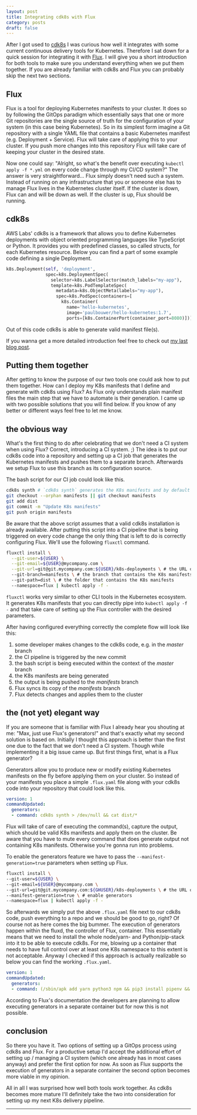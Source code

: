 ```yaml
---
layout: post
title: Integrating cdk8s with Flux
category: posts
draft: false
---
```

After I got used to [cdk8s](https://brennerm.github.io/posts/cdk8s-the-future-of-k8s-application-deployments.html) I was curious how well it integrates with some current continuous delivery tools for Kubernetes. Therefore I sat down for a quick session for integrating it with [Flux](https://docs.fluxcd.io). I will give you a short introduction for both tools to make sure you understand everything when we put them together. If you are already familiar with cdk8s and Flux you can probably skip the next two sections.

## Flux

Flux is a tool for deploying Kubernetes manifests to your cluster. It does so by following the GitOps paradigm which essentially says that one or more Git repositories are the single source of truth for the configuration of your system (in this case being Kubernetes). So in its simplest form imagine a Git repository with a single YAML file that contains a basic Kubernetes manifest (e.g. Deployment + Service). Flux will take care of applying this to your cluster. If you push more changes into this repository Flux will take care of keeping your cluster in the desired state.

Now one could say: "Alright, so what's the benefit over executing `kubectl apply -f *.yml` on every code change through my CI/CD system?" The answer is very straightforward... Flux simply doesn't need such a system. Instead of running on any infrastructure that you or someone else has to manage Flux lives in the Kubernetes cluster itself. If the cluster is down, Flux can and will be down as well. If the cluster is up, Flux should be running.

## cdk8s

AWS Labs' cdk8s is a framework that allows you to define Kubernetes deployments with object oriented programming languages like TypeScript or Python. It provides you with predefined classes, so called structs, for each Kubernetes resource. Below you can find a part of some example code defining a single Deployment.

```python
k8s.Deployment(self, 'deployment',
               spec=k8s.DeploymentSpec(
                 selector=k8s.LabelSelector(match_labels="my-app"),
                 template=k8s.PodTemplateSpec(
                   metadata=k8s.ObjectMeta(labels="my-app"),
                   spec=k8s.PodSpec(containers=[
                     k8s.Container(
                       name='hello-kubernetes',
                       image='paulbouwer/hello-kubernetes:1.7',
                       ports=[k8s.ContainerPort(container_port=8080)])]))))
```

Out of this code cdk8s is able to generate valid manifest file(s).

If you wanna get a more detailed introduction feel free to check out [my last blog post](https://brennerm.github.io/posts/cdk8s-the-future-of-k8s-application-deployments.html).

## Putting them together

After getting to know the purpose of our two tools one could ask how to put them together. How can I deploy my K8s manifests that I define and generate with cdk8s using Flux? As Flux only understands plain manifest files the main step that we have to automate is their generation. I came up with two possible solutions that you will find below. If you know of any better or different ways feel free to let me know.

## the obvious way

What's the first thing to do after celebrating that we don't need a CI system when using Flux? Correct, introducing a CI system. ;) The idea is to put our cdk8s code into a repository and setting up a CI job that generates the Kubernetes manifests and pushes them to a separate branch. Afterwards we setup Flux to use this branch as its configuration source.

The bash script for our CI job could look like this.

```bash
cdk8s synth # `cdk8s synth` generates the K8s manifests and by default puts them in a folder called dist
git checkout --orphan manifests || git checkout manifests
git add dist
git commit -m "Update K8s manifests"
git push origin manifests
```

Be aware that the above script assumes that a valid cdk8s installation is already available. After putting this script into a CI pipeline that is being triggered on every code change the only thing that is left to do is correctly configuring Flux. We'll use the following `fluxctl` command.

```bash
fluxctl install \
  --git-user=${USER} \
  --git-email=${USER}@mycompany.com \
  --git-url=git@git.mycompany.com:${USER}/k8s-deployments \ # the URL of the Git repository containing the cdk8s code and the generated K8s manifests
  --git-branch=manifests \ # the branch that contains the K8s manifests
  --git-path=dist \ # the folder that contains the K8s manifests
  --namespace=flux | kubectl apply -f -
```

`fluxctl` works very similar to other CLI tools in the Kubernetes ecosystem. It generates K8s manifests that you can directly pipe into `kubectl apply -f -` and that take care of setting up the Flux controller with the desired parameters.

After having configured everything correctly the complete flow will look like this:

1. some developer makes changes to the cdk8s code, e.g. in the *master* branch
2. the CI pipeline is triggered by the new commit
3. the bash script is being executed within the context of the *master* branch
4. the K8s manifests are being generated
5. the output is being pushed to the *manifests* branch
6. Flux syncs its copy of the *manifests* branch
7. Flux detects changes and applies them to the cluster

## the (not yet) elegant way

If you are someone that is familiar with Flux I already hear you shouting at me: "Max, just use Flux's generators!" and that's exactly what my second solution is based on. Initially I thought this approach is better than the first one due to the fact that we don't need a CI system. Though while implementing it a big issue came up. But first things first, what is a Flux generator?

Generators allow you to produce new or modify existing Kubernetes manifests on the fly before applying them on your cluster. So instead of your manifests you place a simple `.flux.yaml` file along with your cdk8s code into your repository that could look like this.

```yaml
version: 1
commandUpdated:
  generators:
  - command: cdk8s synth > /dev/null && cat dist/*
```

Flux will take of care of executing the command(s), capture the output, which should be valid K8s manifests and apply them on the cluster. Be aware that you have to mute every command that does generate output not containing K8s manifests. Otherwise you're gonna run into problems.

To enable the generators feature we have to pass the `--manifest-generation=true` parameters when setting up Flux.

```bash
fluxctl install \
--git-user=${USER} \
--git-email=${USER}@mycompany.com \
--git-url=git@git.mycompany.com:${GHUSER}/k8s-deployments \ # the URL of the Git repository containing the cdk8s code and the .flux.yaml file
--manifest-generation=true \ # enable generators
--namespace=flux | kubectl apply -f -
```

So afterwards we simply put the above `.flux.yaml` file next to our cdk8s code, push everything to a repo and we should be good to go, right? Of course not as here comes the big bummer. The execution of generators happen within the fluxd, the controller of Flux, container. This essentially means that we need to install the whole node/yarn- and Python/pip-stack into it to be able to execute cdk8s. For me, blowing up a container that needs to have full control over at least one K8s namespace to this extent is not acceptable. Anyway I checked if this approach is actually realizable so below you can find the working `.flux.yaml`.

```yaml
version: 1
commandUpdated:
  generators:
  - command: (/sbin/apk add yarn python3 npm && pip3 install pipenv && pipenv run pip install constructs cdk8s && yarn global add cdk8s-cli && cdk8s import && cdk8s synth) > /dev/null && cat dist/*
```

According to Flux's documentation the developers are planning to allow executing generators in a separate container but for now this is not possible.

## conclusion

So there you have it. Two options of setting up a GitOps process using cdk8s and Flux. For a productive setup I'd accept the additional effort of setting up / managing a CI system (which one already has in most cases anyway) and prefer the first option for now. As soon as Flux supports the execution of generators in a separate container the second option becomes more viable in my opinion.

All in all I was surprised how well both tools work together. As cdk8s becomes more mature I'll definitely take the two into consideration for setting up my next K8s delivery pipeline.

---
